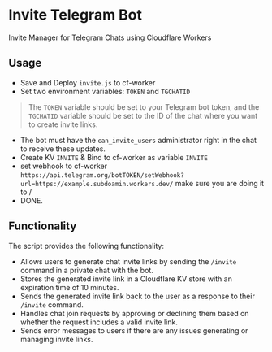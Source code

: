 # Invite Telegram Bot
Invite Manager for Telegram Chats using Cloudflare Workers

## Usage

* Save and Deploy `invite.js` to cf-worker
* Set two environment variables: `TOKEN` and `TGCHATID`
> The `TOKEN` variable should be set to your Telegram bot token, and the `TGCHATID` variable should be set to the ID of the chat where you want to create invite links.
* The bot must have the `can_invite_users` administrator right in the chat to receive these updates.
* Create KV `INVITE` & Bind to cf-worker as variable `INVITE`
* set webhook to cf-worker `https://api.telegram.org/botTOKEN/setWebhook?url=https://example.subdoamin.workers.dev/` make sure you are doing it to /
* DONE.

## Functionality

The script provides the following functionality:

- Allows users to generate chat invite links by sending the `/invite` command in a private chat with the bot.
- Stores the generated invite link in a Cloudflare KV store with an expiration time of 10 minutes.
- Sends the generated invite link back to the user as a response to their `/invite` command.
- Handles chat join requests by approving or declining them based on whether the request includes a valid invite link.
- Sends error messages to users if there are any issues generating or managing invite links.
